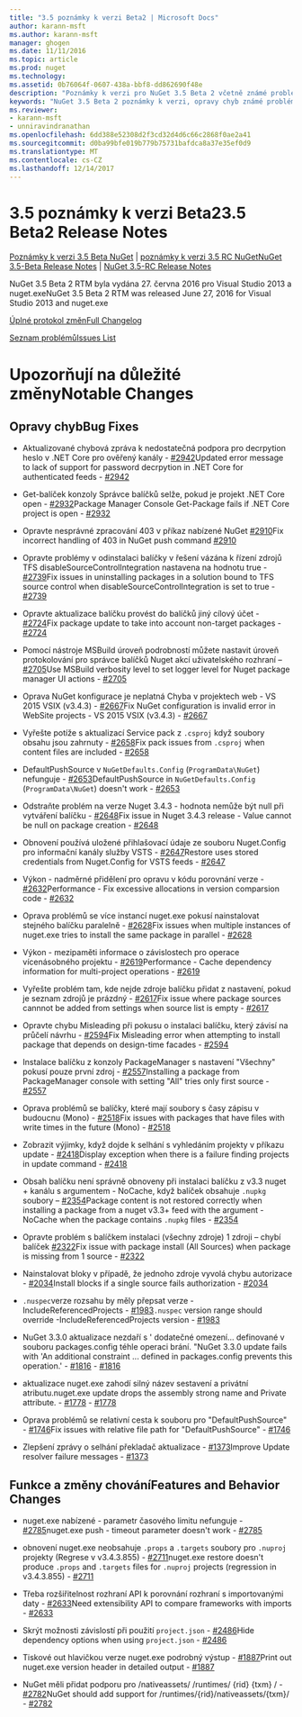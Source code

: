 ```yaml
---
title: "3.5 poznámky k verzi Beta2 | Microsoft Docs"
author: karann-msft
ms.author: karann-msft
manager: ghogen
ms.date: 11/11/2016
ms.topic: article
ms.prod: nuget
ms.technology: 
ms.assetid: 0b76064f-0607-438a-bbf8-dd862690f48e
description: "Poznámky k verzi pro NuGet 3.5 Beta 2 včetně známé problémy, opravy chyb, přidaných funkcí a chcete."
keywords: "NuGet 3.5 Beta 2 poznámky k verzi, opravy chyb známé problémy, přidat funkce, chcete"
ms.reviewer:
- karann-msft
- unniravindranathan
ms.openlocfilehash: 6dd388e52308d2f3cd32d4d6c66c2868f0ae2a41
ms.sourcegitcommit: d0ba99bfe019b779b75731bafdca8a37e35ef0d9
ms.translationtype: MT
ms.contentlocale: cs-CZ
ms.lasthandoff: 12/14/2017
---
```

# <a name="35-beta2-release-notes"></a><span data-ttu-id="55822-104">3.5 poznámky k verzi Beta2</span><span class="sxs-lookup"><span data-stu-id="55822-104">3.5 Beta2 Release Notes</span></span>

<span data-ttu-id="55822-105">[Poznámky k verzi 3.5 Beta NuGet](../release-notes/nuget-3.5-Beta.md) | [poznámky k verzi 3.5 RC NuGet](../release-notes/nuget-3.5-RC.md)</span><span class="sxs-lookup"><span data-stu-id="55822-105">[NuGet 3.5-Beta Release Notes](../release-notes/nuget-3.5-Beta.md) | [NuGet 3.5-RC Release Notes](../release-notes/nuget-3.5-RC.md)</span></span>

<span data-ttu-id="55822-106">NuGet 3.5 Beta 2 RTM byla vydána 27. června 2016 pro Visual Studio 2013 a nuget.exe</span><span class="sxs-lookup"><span data-stu-id="55822-106">NuGet 3.5 Beta 2 RTM was released June 27, 2016 for Visual Studio 2013 and nuget.exe</span></span>

[<span data-ttu-id="55822-107">Úplné protokol změn</span><span class="sxs-lookup"><span data-stu-id="55822-107">Full Changelog</span></span>](https://github.com/NuGet/NuGet.Client/compare/release-3.5.0-beta...release-3.5.0-beta2)

[<span data-ttu-id="55822-108">Seznam problémů</span><span class="sxs-lookup"><span data-stu-id="55822-108">Issues List</span></span>](https://github.com/Nuget/Home/issues?q=is%3Aissue+milestone%3A%223.5+Beta2%22+is%3Aclosed)

# <a name="notable-changes"></a><span data-ttu-id="55822-109">Upozorňují na důležité změny</span><span class="sxs-lookup"><span data-stu-id="55822-109">Notable Changes</span></span>

## <a name="bug-fixes"></a><span data-ttu-id="55822-110">Opravy chyb</span><span class="sxs-lookup"><span data-stu-id="55822-110">Bug Fixes</span></span>

* <span data-ttu-id="55822-111">Aktualizované chybová zpráva k nedostatečná podpora pro decrpytion heslo v .NET Core pro ověřený kanály - [#2942](https://github.com/NuGet/Home/issues/2942)</span><span class="sxs-lookup"><span data-stu-id="55822-111">Updated error message to lack of support for password decrpytion in .NET Core for authenticated feeds  - [#2942](https://github.com/NuGet/Home/issues/2942)</span></span>

* <span data-ttu-id="55822-112">Get-balíček konzoly Správce balíčků selže, pokud je projekt .NET Core open - [#2932](https://github.com/NuGet/Home/issues/2932)</span><span class="sxs-lookup"><span data-stu-id="55822-112">Package Manager Console Get-Package fails if .NET Core project is open - [#2932](https://github.com/NuGet/Home/issues/2932)</span></span>

* <span data-ttu-id="55822-113">Opravte nesprávné zpracování 403 v příkaz nabízené NuGet [#2910](https://github.com/NuGet/Home/issues/2910)</span><span class="sxs-lookup"><span data-stu-id="55822-113">Fix incorrect handling of 403 in NuGet push command [#2910](https://github.com/NuGet/Home/issues/2910)</span></span>

* <span data-ttu-id="55822-114">Opravte problémy v odinstalaci balíčky v řešení vázána k řízení zdrojů TFS disableSourceControlIntegration nastavena na hodnotu true - [#2739](https://github.com/NuGet/Home/issues/2739)</span><span class="sxs-lookup"><span data-stu-id="55822-114">Fix issues in uninstalling packages in a solution bound to TFS source control when disableSourceControlIntegration is set to true - [#2739](https://github.com/NuGet/Home/issues/2739)</span></span>

* <span data-ttu-id="55822-115">Opravte aktualizace balíčku provést do balíčků jiný cílový účet - [#2724](https://github.com/NuGet/Home/issues/2724)</span><span class="sxs-lookup"><span data-stu-id="55822-115">Fix package update to take into account non-target packages - [#2724](https://github.com/NuGet/Home/issues/2724)</span></span>

* <span data-ttu-id="55822-116">Pomocí nástroje MSBuild úroveň podrobností můžete nastavit úroveň protokolování pro správce balíčků Nuget akcí uživatelského rozhraní – [#2705](https://github.com/NuGet/Home/issues/2705)</span><span class="sxs-lookup"><span data-stu-id="55822-116">Use MSBuild verbosity level to set logger level for Nuget package manager UI actions - [#2705](https://github.com/NuGet/Home/issues/2705)</span></span>

* <span data-ttu-id="55822-117">Oprava NuGet konfigurace je neplatná Chyba v projektech web - VS 2015 VSIX (v3.4.3) - [#2667](https://github.com/NuGet/Home/issues/2667)</span><span class="sxs-lookup"><span data-stu-id="55822-117">Fix NuGet configuration is invalid error in WebSite projects - VS 2015 VSIX (v3.4.3) - [#2667](https://github.com/NuGet/Home/issues/2667)</span></span>

* <span data-ttu-id="55822-118">Vyřešte potíže s aktualizací Service pack z `.csproj` když soubory obsahu jsou zahrnuty - [#2658](https://github.com/NuGet/Home/issues/2658)</span><span class="sxs-lookup"><span data-stu-id="55822-118">Fix pack issues from `.csproj` when content files are included - [#2658](https://github.com/NuGet/Home/issues/2658)</span></span>

* <span data-ttu-id="55822-119">DefaultPushSource v `NuGetDefaults.Config` (`ProgramData\NuGet`) nefunguje - [#2653](https://github.com/NuGet/Home/issues/2653)</span><span class="sxs-lookup"><span data-stu-id="55822-119">DefaultPushSource in `NuGetDefaults.Config` (`ProgramData\NuGet`) doesn't work - [#2653](https://github.com/NuGet/Home/issues/2653)</span></span>

* <span data-ttu-id="55822-120">Odstraňte problém na verze Nuget 3.4.3 - hodnota nemůže být null při vytváření balíčku - [#2648](https://github.com/NuGet/Home/issues/2648)</span><span class="sxs-lookup"><span data-stu-id="55822-120">Fix issue in Nuget 3.4.3 release - Value cannot be null on package creation - [#2648](https://github.com/NuGet/Home/issues/2648)</span></span>

* <span data-ttu-id="55822-121">Obnovení používá uložené přihlašovací údaje ze souboru Nuget.Config pro informační kanály služby VSTS - [#2647](https://github.com/NuGet/Home/issues/2647)</span><span class="sxs-lookup"><span data-stu-id="55822-121">Restore uses stored credentials from Nuget.Config for VSTS feeds - [#2647](https://github.com/NuGet/Home/issues/2647)</span></span>

* <span data-ttu-id="55822-122">Výkon - nadměrné přidělení pro opravu v kódu porovnání verze - [#2632](https://github.com/NuGet/Home/issues/2632)</span><span class="sxs-lookup"><span data-stu-id="55822-122">Performance - Fix excessive allocations in version comparsion code - [#2632](https://github.com/NuGet/Home/issues/2632)</span></span>

* <span data-ttu-id="55822-123">Oprava problémů se více instancí nuget.exe pokusí nainstalovat stejného balíčku paralelně - [#2628](https://github.com/NuGet/Home/issues/2628)</span><span class="sxs-lookup"><span data-stu-id="55822-123">Fix issues when multiple instances of nuget.exe tries to install the same package in parallel - [#2628](https://github.com/NuGet/Home/issues/2628)</span></span>

* <span data-ttu-id="55822-124">Výkon - mezipaměti informace o závislostech pro operace vícenásobného projektu - [#2619](https://github.com/NuGet/Home/issues/2619)</span><span class="sxs-lookup"><span data-stu-id="55822-124">Performance - Cache dependency information for multi-project operations - [#2619](https://github.com/NuGet/Home/issues/2619)</span></span>

* <span data-ttu-id="55822-125">Vyřešte problém tam, kde nejde zdroje balíčku přidat z nastavení, pokud je seznam zdrojů je prázdný - [#2617](https://github.com/NuGet/Home/issues/2617)</span><span class="sxs-lookup"><span data-stu-id="55822-125">Fix issue where package sources cannnot be added from settings when source list is empty - [#2617](https://github.com/NuGet/Home/issues/2617)</span></span>

* <span data-ttu-id="55822-126">Opravte chybu Misleading při pokusu o instalaci balíčku, který závisí na průčelí návrhu - [#2594](https://github.com/NuGet/Home/issues/2594)</span><span class="sxs-lookup"><span data-stu-id="55822-126">Fix Misleading error when attempting to install package that depends on design-time facades - [#2594](https://github.com/NuGet/Home/issues/2594)</span></span>

* <span data-ttu-id="55822-127">Instalace balíčku z konzoly PackageManager s nastavení "Všechny" pokusí pouze první zdroj - [#2557](https://github.com/NuGet/Home/issues/2557)</span><span class="sxs-lookup"><span data-stu-id="55822-127">Installing a package from PackageManager console with setting "All" tries only first source - [#2557](https://github.com/NuGet/Home/issues/2557)</span></span>

* <span data-ttu-id="55822-128">Oprava problémů se balíčky, které mají soubory s časy zápisu v budoucnu (Mono) - [#2518](https://github.com/NuGet/Home/issues/2518)</span><span class="sxs-lookup"><span data-stu-id="55822-128">Fix issues with packages that have files with write times in the future (Mono) - [#2518](https://github.com/NuGet/Home/issues/2518)</span></span>

* <span data-ttu-id="55822-129">Zobrazit výjimky, když dojde k selhání s vyhledáním projekty v příkazu update - [#2418](https://github.com/NuGet/Home/issues/2418)</span><span class="sxs-lookup"><span data-stu-id="55822-129">Display exception when there is a failure finding projects in update command - [#2418](https://github.com/NuGet/Home/issues/2418)</span></span>

* <span data-ttu-id="55822-130">Obsah balíčku není správně obnoveny při instalaci balíčku z v3.3 nuget + kanálu s argumentem - NoCache, když balíček obsahuje `.nupkg` soubory – [#2354](https://github.com/NuGet/Home/issues/2354)</span><span class="sxs-lookup"><span data-stu-id="55822-130">Package content is not restored correctly when installing a package from a nuget v3.3+ feed with the argument -NoCache when the package contains `.nupkg` files - [#2354](https://github.com/NuGet/Home/issues/2354)</span></span>

* <span data-ttu-id="55822-131">Opravte problém s balíčkem instalaci (všechny zdroje) 1 zdroji – chybí balíček [#2322](https://github.com/NuGet/Home/issues/2322)</span><span class="sxs-lookup"><span data-stu-id="55822-131">Fix issue with package install (All Sources) when package is missing from 1 source - [#2322](https://github.com/NuGet/Home/issues/2322)</span></span>

* <span data-ttu-id="55822-132">Nainstalovat bloky v případě, že jednoho zdroje vyvolá chybu autorizace - [#2034](https://github.com/NuGet/Home/issues/2034)</span><span class="sxs-lookup"><span data-stu-id="55822-132">Install blocks if a single source fails authorization - [#2034](https://github.com/NuGet/Home/issues/2034)</span></span>

* <span data-ttu-id="55822-133">`.nuspec`verze rozsahu by měly přepsat verze - IncludeReferencedProjects - [#1983](https://github.com/NuGet/Home/issues/1983)</span><span class="sxs-lookup"><span data-stu-id="55822-133">`.nuspec` version range should override -IncludeReferencedProjects version - [#1983](https://github.com/NuGet/Home/issues/1983)</span></span>

* <span data-ttu-id="55822-134">NuGet 3.3.0 aktualizace nezdaří s ' dodatečné omezení... definované v souboru packages.config téhle operaci brání. "</span><span class="sxs-lookup"><span data-stu-id="55822-134">NuGet 3.3.0 update fails with 'An additional constraint ... defined in packages.config prevents this operation.'</span></span><span data-ttu-id="55822-135"> - [#1816](https://github.com/NuGet/Home/issues/1816)</span><span class="sxs-lookup"><span data-stu-id="55822-135"> - [#1816](https://github.com/NuGet/Home/issues/1816)</span></span>

* <span data-ttu-id="55822-136">aktualizace nuget.exe zahodí silný název sestavení a privátní atributu.</span><span class="sxs-lookup"><span data-stu-id="55822-136">nuget.exe update drops the assembly strong name and Private attribute.</span></span><span data-ttu-id="55822-137"> - [#1778](https://github.com/NuGet/Home/issues/1778)</span><span class="sxs-lookup"><span data-stu-id="55822-137"> - [#1778](https://github.com/NuGet/Home/issues/1778)</span></span>

* <span data-ttu-id="55822-138">Oprava problémů se relativní cesta k souboru pro "DefaultPushSource" - [#1746](https://github.com/NuGet/Home/issues/1746)</span><span class="sxs-lookup"><span data-stu-id="55822-138">Fix issues with relative file path for "DefaultPushSource" - [#1746](https://github.com/NuGet/Home/issues/1746)</span></span>

* <span data-ttu-id="55822-139">Zlepšení zprávy o selhání překladač aktualizace - [#1373](https://github.com/NuGet/Home/issues/1373)</span><span class="sxs-lookup"><span data-stu-id="55822-139">Improve Update resolver failure messages - [#1373](https://github.com/NuGet/Home/issues/1373)</span></span>

## <a name="features-and-behavior-changes"></a><span data-ttu-id="55822-140">Funkce a změny chování</span><span class="sxs-lookup"><span data-stu-id="55822-140">Features and Behavior Changes</span></span>

* <span data-ttu-id="55822-141">nuget.exe nabízené - parametr časového limitu nefunguje - [#2785](https://github.com/NuGet/Home/issues/2785)</span><span class="sxs-lookup"><span data-stu-id="55822-141">nuget.exe push - timeout parameter doesn't work  - [#2785](https://github.com/NuGet/Home/issues/2785)</span></span>

* <span data-ttu-id="55822-142">obnovení nuget.exe neobsahuje `.props` a `.targets` soubory pro `.nuproj` projekty (Regrese v v3.4.3.855) - [#2711](https://github.com/NuGet/Home/issues/2711)</span><span class="sxs-lookup"><span data-stu-id="55822-142">nuget.exe restore doesn't produce `.props` and `.targets` files for `.nuproj` projects (regression in v3.4.3.855) - [#2711](https://github.com/NuGet/Home/issues/2711)</span></span>

* <span data-ttu-id="55822-143">Třeba rozšiřitelnost rozhraní API k porovnání rozhraní s importovanými daty - [#2633](https://github.com/NuGet/Home/issues/2633)</span><span class="sxs-lookup"><span data-stu-id="55822-143">Need extensibility API to compare frameworks with imports - [#2633](https://github.com/NuGet/Home/issues/2633)</span></span>

* <span data-ttu-id="55822-144">Skrýt možnosti závislostí při použití `project.json`  -  [#2486](https://github.com/NuGet/Home/issues/2486)</span><span class="sxs-lookup"><span data-stu-id="55822-144">Hide dependency options when using `project.json` - [#2486](https://github.com/NuGet/Home/issues/2486)</span></span>

* <span data-ttu-id="55822-145">Tiskové out hlavičkou verze nuget.exe podrobný výstup - [#1887](https://github.com/NuGet/Home/issues/1887)</span><span class="sxs-lookup"><span data-stu-id="55822-145">Print out nuget.exe version header in detailed output - [#1887](https://github.com/NuGet/Home/issues/1887)</span></span>

* <span data-ttu-id="55822-146">NuGet měli přidat podporu pro /nativeassets/ /runtimes/ {rid} {txm} / - [#2782](https://github.com/NuGet/Home/issues/2782)</span><span class="sxs-lookup"><span data-stu-id="55822-146">NuGet should add support for /runtimes/{rid}/nativeassets/{txm}/ - [#2782](https://github.com/NuGet/Home/issues/2782)</span></span>